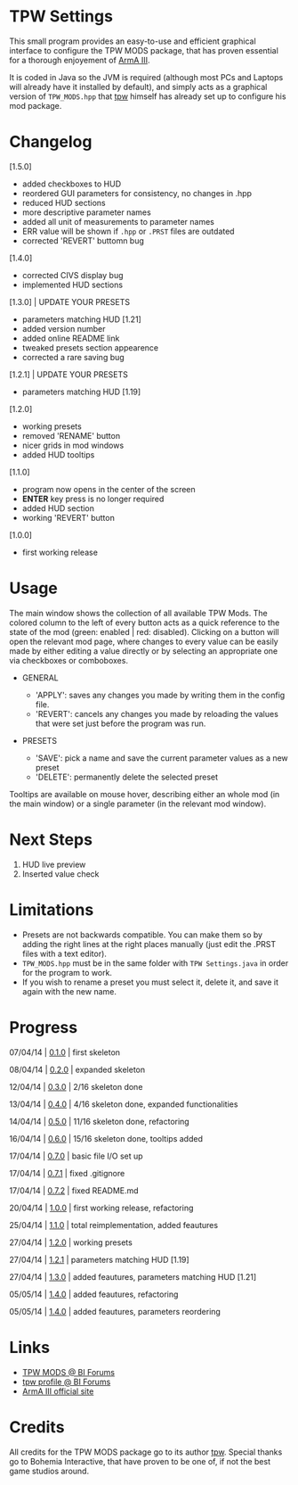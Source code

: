 TPW Settings
======

This small program provides an easy-to-use and efficient graphical interface to configure the TPW MODS package, that has proven essential for a thorough enjoyement of [ArmA III](http://www.arma3.com/).

It is coded in Java so the JVM is required (although most PCs and Laptops will already have it installed by default), and simply acts as a graphical version of `TPW_MODS.hpp` that [tpw](http://forums.bistudio.com/member.php?62814-tpw) himself has already set up to configure his mod package.

Changelog
======

[1.5.0]

- added checkboxes to HUD
- reordered GUI parameters for consistency, no changes in .hpp
- reduced HUD sections
- more descriptive parameter names
- added all unit of measurements to parameter names
- ERR value will be shown if `.hpp` or `.PRST` files are outdated
- corrected 'REVERT' buttomn bug

[1.4.0]

- corrected CIVS display bug
- implemented HUD sections

[1.3.0] | UPDATE YOUR PRESETS

- parameters matching HUD [1.21]
- added version number
- added online README link
- tweaked presets section appearence
- corrected a rare saving bug

[1.2.1] | UPDATE YOUR PRESETS

- parameters matching HUD [1.19]

[1.2.0]

- working presets
- removed 'RENAME' button
- nicer grids in mod windows
- added HUD tooltips

[1.1.0]

- program now opens in the center of the screen
- **ENTER** key press is no longer required
- added HUD section
- working 'REVERT' button

[1.0.0]

- first working release

Usage
======

The main window shows the collection of all available TPW Mods. The colored column to the left of every button acts as a quick reference to the state of the mod (green: enabled | red: disabled). Clicking on a button will open the relevant mod page, where changes to every value can be easily made by either editing a value directly or by selecting an appropriate one via checkboxes or comboboxes.

- GENERAL
  - 'APPLY': saves any changes you made by writing them in the config file.
  - 'REVERT': cancels any changes you made by reloading the values that were set just before the program was run.

- PRESETS
  - 'SAVE': pick a name and save the current parameter values as a new preset
  - 'DELETE': permanently delete the selected preset

Tooltips are available on mouse hover, describing either an whole mod (in the main window) or a single parameter (in the relevant mod window).

Next Steps
======

1. HUD live preview
2. Inserted value check

Limitations
======

- Presets are not backwards compatible. You can make them so by adding the right lines at the right places manually (just edit the .PRST files with a text editor).
- `TPW_MODS.hpp` must be in the same folder with `TPW Settings.java` in order for the program to work.
- If you wish to rename a preset you must select it, delete it, and save it again with the new name.

Progress
======

07/04/14 | [0.1.0](https://github.com/Gliptal/TPW-Settings/tree/0.1.0) | first skeleton

08/04/14 | [0.2.0](https://github.com/Gliptal/TPW-Settings/tree/0.2.0) | expanded skeleton

12/04/14 | [0.3.0](https://github.com/Gliptal/TPW-Settings/tree/0.3.0) | 2/16 skeleton done

13/04/14 | [0.4.0](https://github.com/Gliptal/TPW-Settings/tree/0.4.0) | 4/16 skeleton done, expanded functionalities

14/04/14 | [0.5.0](https://github.com/Gliptal/TPW-Settings/tree/0.5.0) | 11/16 skeleton done, refactoring

16/04/14 | [0.6.0](https://github.com/Gliptal/TPW-Settings/tree/0.6.0) | 15/16 skeleton done, tooltips added

17/04/14 | [0.7.0](https://github.com/Gliptal/TPW-Settings/tree/0.7.0) | basic file I/O set up

17/04/14 | [0.7.1](https://github.com/Gliptal/TPW-Settings/tree/0.7.1) | fixed .gitignore

17/04/14 | [0.7.2](https://github.com/Gliptal/TPW-Settings/tree/0.7.2) | fixed README.md

20/04/14 | [1.0.0](https://github.com/Gliptal/TPW-Settings/tree/1.0.0) | first working release, refactoring

25/04/14 | [1.1.0](https://github.com/Gliptal/TPW-Settings/tree/1.1.0) | total reimplementation, added feautures

27/04/14 | [1.2.0](https://github.com/Gliptal/TPW-Settings/tree/1.2.0) | working presets

27/04/14 | [1.2.1](https://github.com/Gliptal/TPW-Settings/tree/1.2.1) | parameters matching HUD [1.19]

27/04/14 | [1.3.0](https://github.com/Gliptal/TPW-Settings/tree/1.3.0) | added feautures, parameters matching HUD [1.21]

05/05/14 | [1.4.0](https://github.com/Gliptal/TPW-Settings/tree/1.4.0) | added feautures, refactoring

05/05/14 | [1.4.0](https://github.com/Gliptal/TPW-Settings/tree/1.5.0) | added feautures, parameters reordering

Links
======
- [TPW MODS @ BI Forums](http://forums.bistudio.com/showthread.php?164304-TPW-MODS-enhanced-realism-immersion-for-Arma-3-SP)
- [tpw profile @ BI Forums](http://forums.bistudio.com/member.php?62814-tpw)
- [ArmA III official site](http://www.arma3.com/)

Credits
======

All credits for the TPW MODS package go to its author [tpw](http://forums.bistudio.com/member.php?62814-tpw). Special thanks go to Bohemia Interactive, that have proven to be one of, if not the best game studios around.
